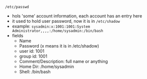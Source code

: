 `/etc/passwd`
* hols 'some' account information, each account has an entry here
* it used to hold user password, now it is in `/etc/shadow`
* example: `sysadmin:x:1001:1001:System Administrator,,,,:/home/sysadmin:/bin/bash`
* fields
  * Name
  * Password (x means it is in /etc/shadow)
  * user id: 1001
  * group id: 1001
  * Comment/Description: full name or anything
  * Home Dir: /home/sysadmin
  * Shell: /bin/bash
